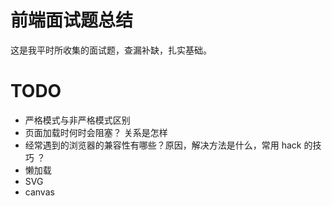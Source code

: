 # 前端面试题总结

这是我平时所收集的面试题，查漏补缺，扎实基础。

# TODO
 - 严格模式与非严格模式区别
 - 页面加载时何时会阻塞？ 关系是怎样
 - 经常遇到的浏览器的兼容性有哪些？原因，解决方法是什么，常用 hack 的技巧 ？
 - 懒加载
 - SVG
 - canvas